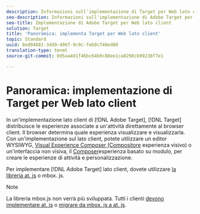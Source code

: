 ```yaml
---
description: Informazioni sull'implementazione di Target per Web lato client.
seo-description: Informazioni sull'implementazione di Adobe Target per Web lato client.
seo-title: Implementazione di Adobe Target per Web lato client
solution: Target
title: 'Panoramica: implementa Target per Web lato client'
topic: Standard
uuid: 8ed04881-3dd9-496f-9c9c-feb9c740ed80
translation-type: tm+mt
source-git-commit: 0d5aa4d1f46bc64b0c88ee1ca0298cb09238f7e1

---
```



# Panoramica: implementazione di Target per Web lato client

In un&#39;implementazione lato client di [!DNL Adobe Target], [!DNL Target] distribuisce le esperienze associate a un&#39;attività direttamente al browser client. Il browser determina quale esperienza visualizzare e visualizzarla. Con un&#39;implementazione sul lato client, potete utilizzare un editor WYSIWYG, [Visual Experience Composer (Compositore](/help/c-experiences/c-visual-experience-composer/visual-experience-composer.md) esperienza visivo) o un&#39;interfaccia non visiva, il [Composer](/help/c-experiences/form-experience-composer.md)esperienza basato su modulo, per creare le esperienze di attività e personalizzazione.

Per implementare [!DNL Adobe Target] lato client, dovete utilizzare [la libreria at. js](/help/c-implementing-target/c-implementing-target-for-client-side-web/c-how-atjs-works/how-atjs-works.md) o mbox. js.

>[!NOTE]
>
>La libreria mbox.js non verrà più sviluppata. Tutti i clienti [devono implementare at. js](/help/c-implementing-target/c-implementing-target-for-client-side-web/how-to-deployatjs/how-to-deployatjs.md) o [migrare da mbox. js a at. js](/help/c-implementing-target/c-implementing-target-for-client-side-web/t-mbox-download/c-target-atjs-implementation/target-migrate-atjs.md).
